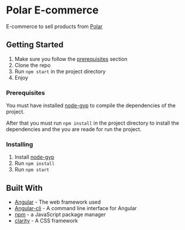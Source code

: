# Polar E-commerce

E-commerce to sell products from [Polar](http://empresaspolar.com/)

## Getting Started

1. Make sure you follow the [prerequisites](https://github.com/ivan3101/process-simulator#prerequisites) section 
2. Clone the repo
3. Run `npm start` in the project directory
4. Enjoy

### Prerequisites

You must have installed [node-gyp](https://github.com/nodejs/node-gyp) to compile the dependencies of the project.

After that you must run `npm install` in the project directory to install the dependencies and the you are reade for run the project.

### Installing

1. Install [node-gyp](https://github.com/nodejs/node-gyp)
2. Run `npm install` 
3. Run `npm start`

## Built With

* [Angular](https://angular.io/) - The web framework used
* [Angular-cli](https://cli.angular.io/) - A command line interface for Angular
* [npm](https://github.com/npm/cli) - a JavaScript package manager
* [clarity](https://vmware.github.io/clarity/) - A CSS framework
